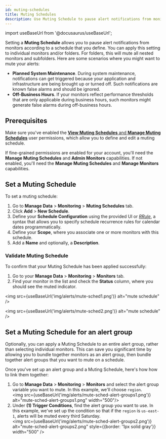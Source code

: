 ```yaml
---
id: muting-schedules
title: Muting Schedules
description: Use Muting Schedule to pause alert notifications from monitors according to the schedule that you define.
---
```


import useBaseUrl from '@docusaurus/useBaseUrl';

Setting a **Muting Schedule** allows you to pause alert notifications from monitors according to a schedule that you define. You can apply this setting to individual monitors and/or folders. For folders, this will mute all nested monitors and subfolders. Here are some scenarios where you might want to mute your alerts:

* **Planned System Maintenance**. During system maintenance, notifications can get triggered because your application and infrastructure are being brought up or turned off. Such notifications are known false alarms and should be ignored.
* **Off-Business Hours**. If your monitors reflect performance thresholds that are only applicable during business hours, such monitors might generate false alarms during off-business hours.

## Prerequisites
Make sure you've enabled the [**View Muting Schedules** and **Manage Muting Schedules**](/docs/manage/users-roles/roles/role-capabilities/#alerts) user permissions, which allow you to define and edit a muting schedule.

If fine-grained permissions are enabled for your account, you'll need the **Manage Muting Schedules** and **Admin Monitors** capabilities. If not enabled, you'll need the **Manage Muting Schedules** and **Manage Monitors** capabilities.

## Set a Muting Schedule

To set a muting schedule:

1. Go to **Manage Data** > **Monitoring** > **Muting Schedules** tab.
1. Click **Add** > **New Schedule**.
1. Define your **Schedule Configuration** using the provided UI or [*RRule*](https://freetools.textmagic.com/rrule-generator), a syntax that allows you to specify schedule recurrence rules for calendar dates programmatically.
1. Define your **Scope**, where you associate one or more monitors with this schedule.
1. Add a **Name** and optionally, a **Description**.

### Validate Muting Schedule

To confirm that your Muting Schedule has been applied successfully:
1. Go to your **Manage Data** > **Monitoring** > **Monitors** tab.
1. Find your monitor in the list and check the **Status** column, where you should see the muted indicator.

<img src={useBaseUrl('img/alerts/mute-sched1.png')} alt="mute schedule" />

<img src={useBaseUrl('img/alerts/mute-sched2.png')} alt="mute schedule" />

## Set a Muting Schedule for an alert group

Optionally, you can apply a Muting Schedule to an entire alert group, rather than selecting individual monitors. This can save you significant time by allowing you to bundle together monitors as an alert group, then bundle together alert groups that you want to mute on a schedule.

Once you've set up an alert group and a Muting Schedule, here's how how to link them together:

1. Go to **Manage Data** > **Monitoring** > **Monitors** and select the alert group variable you want to mute. In this example, we'll choose `region`.<br/><img src={useBaseUrl('img/alerts/mute-sched-alert-groups1.png')} alt="mute-sched-alert-groups1.png" width="500"/>
1. Under **(1) Trigger Conditions**, find the alert group you want to use. In this example, we've set up the condition so that if the `region` is `us-east-1`, alerts will be muted every third Saturday.<br/><img src={useBaseUrl('img/alerts/mute-sched-alert-groups2.png')} alt="mute-sched-alert-groups2.png" style={{border: '1px solid gray'}} width="500" />
